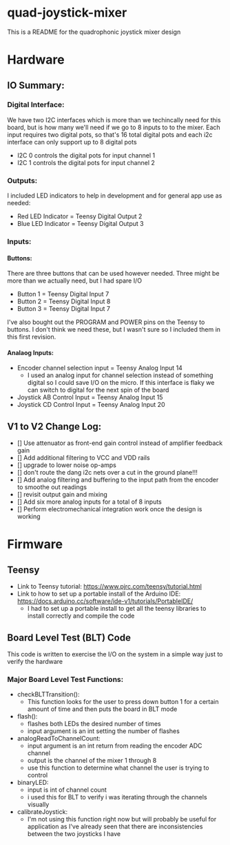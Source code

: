 # quad-joystick-mixer
This is a README for the quadrophonic joystick mixer design

# Hardware
## IO Summary: 
### Digital Interface: 
We have two I2C interfaces which is more than we techincally need for this board, but is how many we'll need if we go to 8 inputs to to the mixer. Each input requires two digital pots, so that's 16 total digital pots and each i2c interface can only support up to 8 digital pots

- I2C 0 controls the digital pots for input channel 1
- I2C 1 controls the digital pots for input channel 2

### Outputs: 
I included LED indicators to help in development and for general app use as needed: 
- Red LED Indicator = Teensy Digital Output 2
- Blue LED Indicator = Teensy Digital Output 3

### Inputs: 
#### Buttons: 
There are three buttons that can be used however needed. Three might be more than we actually need, but I had spare I/O
- Button 1 = Teensy Digital Input 7
- Button 2 = Teensy Digital Input 8
- Button 3 = Teensy Digital Input 7

I've also bought out the PROGRAM and POWER pins on the Teensy to buttons. I don't think we need these, but I wasn't sure so I included them in this first revision. 

#### Analaog Inputs: 
- Encoder channel selection input = Teensy Analog Input 14
    - I used an analog input for channel selection instead of something digital so I could save I/O on the micro. If this interface is flaky we can switch to digital for the next spin of the board
- Joystick AB Control Input = Teensy Analog Input 15
- Joystick CD Control Input = Teensy Analog Input 20 


## V1 to V2 Change Log: 
- [] Use attenuator as front-end gain control instead of amplifier feedback gain
- [] Add additional filtering to VCC and VDD rails 
- [] upgrade to lower noise op-amps
- [] don't route the dang i2c nets over a cut in the ground plane!!! 
- [] Add analog filtering and buffering to the input path from the encoder to smoothe out readings
- [] revisit output gain and mixing
- [] Add six more analog inputs for a total of 8 inputs 
- [] Perform electromechanical integration work once the design is working

# Firmware
## Teensy 
- Link to Teensy tutorial: https://www.pjrc.com/teensy/tutorial.html
- Link to how to set up a portable install of the Arduino IDE: https://docs.arduino.cc/software/ide-v1/tutorials/PortableIDE/
    - I had to set up a portable install to get all the teensy libraries to install correctly and compile the code

## Board Level Test (BLT) Code
This code is written to exercise the I/O on the system in a simple way just to verify the hardware

### Major Board Level Test Functions: 
- checkBLTTransition(): 
    - This function looks for the user to press down button 1 for a certain amount of time and then puts the board in BLT mode
- flash(): 
    - flashes both LEDs the desired number of times
    - input argument is an int setting the number of flashes
- analogReadToChannelCount: 
    - input argument is an int return from reading the encoder ADC channel
    - output is the channel of the mixer 1 through 8
    - use this function to determine what channel the user is trying to control
- binaryLED: 
    - input is int of channel count 
    - i used this for BLT to verify i was iterating through the channels visually
- calibrateJoystick: 
    - I'm not using this function right now but will probably be useful for application as I've already seen that there are inconsistencies between the two joysticks I have